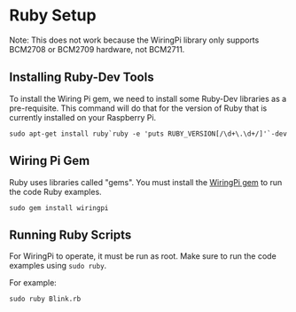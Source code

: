 # Ruby Setup

Note: This does not work because the WiringPi library only supports BCM2708 or
BCM2709 hardware, not BCM2711.

## Installing Ruby-Dev Tools

To install the Wiring Pi gem, we need to install some Ruby-Dev libraries
as a pre-requisite. This command will do that for the version of Ruby
that is currently installed on your Raspberry Pi.

```shell
sudo apt-get install ruby`ruby -e 'puts RUBY_VERSION[/\d+\.\d+/]'`-dev
```

## Wiring Pi Gem

Ruby uses libraries called "gems". You must install the [WiringPi gem] to run
the code Ruby examples.

```shell
sudo gem install wiringpi
```

[WiringPi gem]: https://rubygems.org/gems/wiringpi

## Running Ruby Scripts

For WiringPi to operate, it must be run as root. Make sure to run the code
examples using `sudo ruby`.

For example:

```shell
sudo ruby Blink.rb
```
